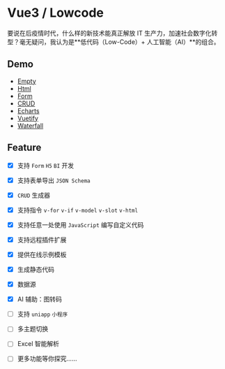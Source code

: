 # Vue3 / Lowcode

要说在后疫情时代，什么样的新技术能真正解放 IT 生产力，加速社会数字化转型？毫无疑问，我认为是**低代码（Low-Code）+ 人工智能（AI）**的组合。

## Demo

- [Empty](https://page-test-huodoushigemi-f2b49a94d51c0541b4c4e0827acda06ce2c6aa7.gitlab.io/#/)
- [Html](https://page-test-huodoushigemi-f2b49a94d51c0541b4c4e0827acda06ce2c6aa7.gitlab.io/#/?file=https://oxbkrsyagojtbckytbjx.supabase.co/storage/v1/object/public/lcd/3e8ed3ac75ec0508a9c28706a08ccf44.lcd.json)
- [Form](https://page-test-huodoushigemi-f2b49a94d51c0541b4c4e0827acda06ce2c6aa7.gitlab.io/#/?file=https://oxbkrsyagojtbckytbjx.supabase.co/storage/v1/object/public/lcd/ab27b0c2bfb2c260d1bb40cb324640eb.lcd.json)
- [CRUD](https://page-test-huodoushigemi-f2b49a94d51c0541b4c4e0827acda06ce2c6aa7.gitlab.io/#/?file=https://oxbkrsyagojtbckytbjx.supabase.co/storage/v1/object/public/lcd/dbc9d121017699725ffd6bcf5efc7b6c.lcd.json)
- [Echarts](https://page-test-huodoushigemi-f2b49a94d51c0541b4c4e0827acda06ce2c6aa7.gitlab.io/#/?file=https://oxbkrsyagojtbckytbjx.supabase.co/storage/v1/object/public/lcd/24c1320d2531ae760ab19113f1367de1.lcd.json)
- [Vuetify](https://page-test-huodoushigemi-f2b49a94d51c0541b4c4e0827acda06ce2c6aa7.gitlab.io/#/?file=https://oxbkrsyagojtbckytbjx.supabase.co/storage/v1/object/public/lcd/8489e54f5151607f874212d5ed31e0b5.lcd.json)
- [Waterfall](https://page-test-huodoushigemi-f2b49a94d51c0541b4c4e0827acda06ce2c6aa7.gitlab.io/#/?file=https://oxbkrsyagojtbckytbjx.supabase.co/storage/v1/object/public/lcd/1229722f6b852ee722c4faef234d40c7.lcd.json)

<!-- ## [Docs](http://httpsgiteecomepalserver.gitee.io/el-lowcode)

- [x] 表单引擎
- [x] crud引擎 -->

<!-- 设计器 -->

## Feature

- [x] 支持 `Form` `H5` `BI` 开发
- [x] 支持表单导出 `JSON Schema`
- [x] `CRUD` 生成器
- [x] 支持指令 `v-for` `v-if` `v-model` `v-slot` `v-html`
- [x] 支持任意一处使用 `JavaScript` 编写自定义代码
- [x] 支持远程插件扩展
- [x] 提供在线示例模板
- [x] 生成静态代码
- [x] 数据源
- [x] AI 辅助：图转码
- [ ] 支持 `uniapp` `小程序`
- [ ] 多主题切换
- [ ] Excel 智能解析
- [ ] 更多功能等你探究……


<!--  `DDL` -->